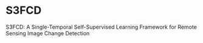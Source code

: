 # S3FCD
S3FCD: A Single-Temporal Self-Supervised Learning Framework for Remote Sensing Image Change Detection
